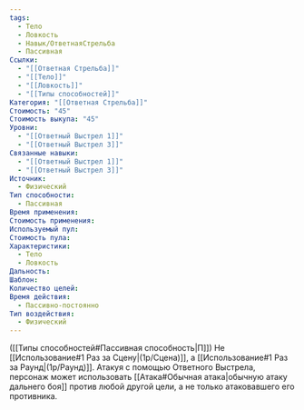 ```yaml
---
tags:
  - Тело
  - Ловкость
  - Навык/ОтветнаяСтрельба
  - Пассивная
Ссылки:
  - "[[Ответная Стрельба]]"
  - "[[Тело]]"
  - "[[Ловкость]]"
  - "[[Типы способностей]]"
Категория: "[[Ответная Стрельба]]"
Стоимость: "45"
Стоимость выкупа: "45"
Уровни:
  - "[[Ответный Выстрел 1]]"
  - "[[Ответный Выстрел 3]]"
Связанные навыки:
  - "[[Ответный Выстрел 1]]"
  - "[[Ответный Выстрел 3]]"
Источник:
  - Физический
Тип способности:
  - Пассивная
Время применения: 
Стоимость применения: 
Используемый пул: 
Стоимость пула: 
Характеристики:
  - Тело
  - Ловкость
Дальность: 
Шаблон: 
Количество целей: 
Время действия:
  - Пассивно-постоянно
Тип воздействия:
  - Физический
---
```

([[Типы способностей#Пассивная способность|П]]) Не [[Использование#1 Раз за Сцену|(1р/Сцена)]], а [[Использование#1 Раз за Раунд|(1р/Раунд)]].
Атакуя с помощью Ответного Выстрела, персонаж может использовать [[Атака#Обычная атака|обычную атаку дальнего боя]] против любой другой цели, а не только атаковавшего его противника. 
